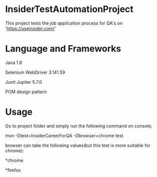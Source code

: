 # InsiderTestAutomationProject
 This project tests the job application process for QA's on 'https://useinsider.com/'
 
# Language and Frameworks

Java 1.8


Selenium WebDriver 3.141.59


Junit Jupiter 5.7.0


POM design pattern


# Usage


Go to project folder and simply run the following command on console;


mvn -Dtest=InsiderCareerForQA -Dbrowser=chrome test


browser can take the following values(but this test is more suitable for chrome):


*chrome


*firefox




